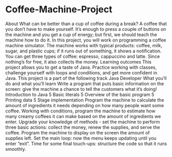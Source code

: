 # Coffee-Machine-Project
About What can be better than a cup of coffee during a break? A coffee that you don’t have to make yourself. It’s enough to press a couple of buttons on the machine and you get a cup of energy; but first, we should teach the machine how to do it. In this project, you will work on programming a coffee machine simulator. The machine works with typical products: coffee, milk, sugar, and plastic cups; if it runs out of something, it shows a notification. You can get three types of coffee: espresso, cappuccino and latte. Since nothing’s for free, it also collects the money. Learning outcomes This project allows you to get a taste of Java. Practice working with classes, challenge yourself with loops and conditions, and get more confident in Java. This project is a part of the following track Java Developer What you’ll do and what you’ll learn Write a program that puts basic information on the screen: give the machine a chance to tell the customers what it’s doing! Introduction to Java 5 Basic literals 5 Overview of the basic program 5 Printing data 5 Stage implementation Program the machine to calculate the amount of ingredients it needs depending on how many people want some coffee. Working with conditions, program the machine to estimate how many creamy coffees it can make based on the amount of ingredients we enter. Upgrade your knowledge of methods - set the machine to perform three basic actions: collect the money, renew the supplies, and serve the coffee. Program the machine to display on the screen the amount of supplies left. Set the main loop: now the menu keeps updating until you enter “exit”. Time for some final touch-ups: structure the code so that it runs smoothly.
